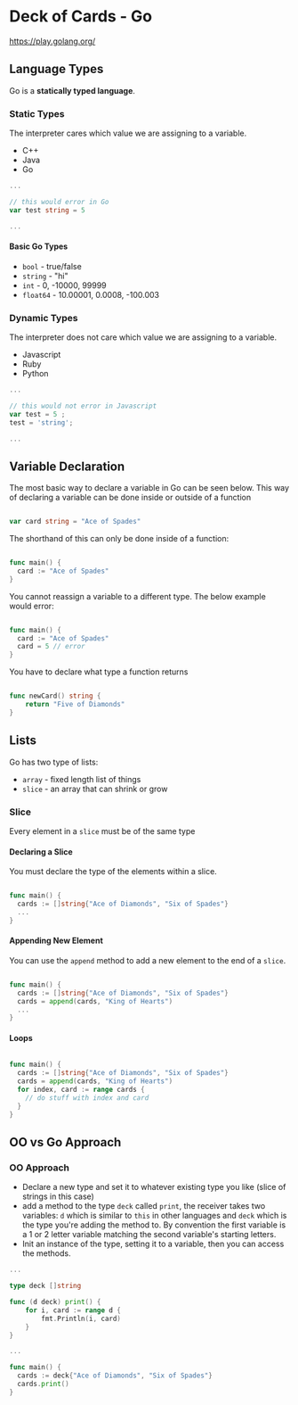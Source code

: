 # Deck of Cards - Go

https://play.golang.org/

## Language Types

Go is a **statically typed language**.

### **Static Types**

The interpreter cares which value we are assigning to a variable.

* C++
* Java
* Go

```go
...

// this would error in Go
var test string = 5 

...
```

#### Basic Go Types

* `bool` - true/false
* `string` - "hi"
* `int` - 0, -10000, 99999
* `float64` - 10.00001, 0.0008, -100.003

### **Dynamic Types**

The interpreter does not care which value we are assigning to a variable.

* Javascript
* Ruby
* Python


```javascript
...

// this would not error in Javascript
var test = 5 ;
test = 'string';

...
```

## Variable Declaration

The most basic way to declare a variable in Go can be seen below. This way of declaring a variable can be done inside or outside of a function

```go

var card string = "Ace of Spades"

```

The shorthand of this can only be done inside of a function:

```go

func main() {
  card := "Ace of Spades"
}

```

You cannot reassign a variable to a different type. The below example would error:

```go

func main() {
  card := "Ace of Spades"
  card = 5 // error
}

```

You have to declare what type a function returns

```go

func newCard() string {
	return "Five of Diamonds"
}

```

## Lists

Go has two type of lists:

* `array` - fixed length list of things
* `slice` - an array that can shrink or grow


### Slice

Every element in a `slice` must be of the same type

#### Declaring a Slice

You must declare the type of the elements within a slice.

```go

func main() {
  cards := []string{"Ace of Diamonds", "Six of Spades"}
  ...
}

```

#### Appending New Element

You can use the `append` method to add a new element to the end of a `slice`.

```go

func main() {
  cards := []string{"Ace of Diamonds", "Six of Spades"}
  cards = append(cards, "King of Hearts")
  ...
}

```

#### Loops

```go

func main() {
  cards := []string{"Ace of Diamonds", "Six of Spades"}
  cards = append(cards, "King of Hearts")
  for index, card := range cards {
    // do stuff with index and card
  }
}

```


## OO vs Go Approach

### OO Approach

* Declare a new type and set it to whatever existing type you like (slice of strings in this case)
* add a method to the type `deck` called `print`, the receiver takes two variables: `d` which is similar to `this` in other languages and `deck` which is the type you're adding the method to. By convention the first variable is a 1 or 2 letter variable matching the second variable's starting letters.
* Init an instance of the type, setting it to a variable, then you can access the methods.

```go
...

type deck []string

func (d deck) print() {
	for i, card := range d {
		fmt.Println(i, card)
	}
}

...

func main() {
  cards := deck{"Ace of Diamonds", "Six of Spades"}
  cards.print()
}

```
